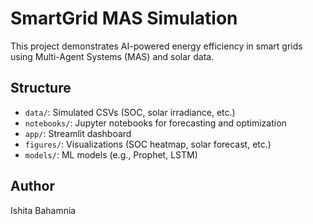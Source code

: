 
# SmartGrid MAS Simulation

This project demonstrates AI-powered energy efficiency in smart grids using Multi-Agent Systems (MAS) and solar data.

## Structure
- `data/`: Simulated CSVs (SOC, solar irradiance, etc.)
- `notebooks/`: Jupyter notebooks for forecasting and optimization
- `app/`: Streamlit dashboard
- `figures/`: Visualizations (SOC heatmap, solar forecast, etc.)
- `models/`: ML models (e.g., Prophet, LSTM)

## Author
Ishita Bahamnia
